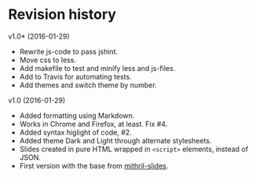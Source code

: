 Revision history
============================

v1.0* (2016-01-29)

* Rewrite js-code to pass jshint.
* Move css to less.
* Add makefile to test and minify less and js-files.
* Add to Travis for automating tests.
* Add themes and switch theme by number.


v1.0 (2016-01-29)

* Added formatting using Markdown.
* Works in Chrome and Firefox, at least. Fix #4.
* Added syntax higlight of code, #2.
* Added theme Dark and Light through alternate stylesheets.
* Slides created in pure HTML wrapped in `<script>` elements, instead of JSON.
* First version with the base from [mithril-slides](https://github.com/wulab/mithril-slides).

